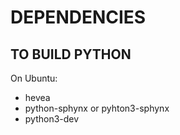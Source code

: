 # DEPENDENCIES

## TO BUILD PYTHON

On Ubuntu:
* hevea
* python-sphynx or pyhton3-sphynx
* python3-dev
